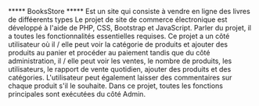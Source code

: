 ***** BooksStore *****
Est un site qui consiste à vendre en ligne des livres de difféerents types
Le projet de site de commerce électronique est développé à l'aide de PHP, CSS, Bootstrap et JavaScript. Parler du projet, il a toutes les fonctionnalités essentielles requises. Ce projet a un côté utilisateur où il / elle peut voir la catégorie de produits et ajouter des produits au panier et procéder au paiement tandis que du côté administration, il / elle peut voir les ventes, le nombre de produits, les utilisateurs, le rapport de vente quotidien, ajouter des produits et des catégories. L'utilisateur peut également laisser des commentaires sur chaque produit s'il le souhaite. Dans ce projet, toutes les fonctions principales sont exécutées du côté Admin.
